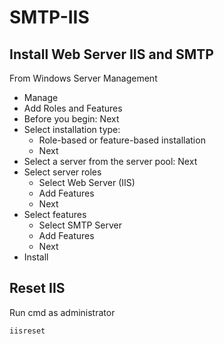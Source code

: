 # SMTP-IIS

## Install Web Server IIS and SMTP
From Windows Server Management
<ul>
  <li>Manage</li>
  <li>Add Roles and Features</li>
  <li>Before you begin: Next</li>
  <li>
    Select installation type:
    <ul>
      <li>Role-based or feature-based installation</li>
      <li>Next</li>
    </ul>
  </li>
  <li>Select a server from the server pool: Next</li>
  <li>
    Select server roles
    <ul>
      <li>Select Web Server (IIS)</li>
      <li>Add Features</li>
      <li>Next</li>
    </ul>
    
  </li>
  <li>
    Select features
    <ul>
      <li>Select SMTP Server</li>
      <li>Add Features</li>
      <li>Next</li>
    </ul>
  </li>
  <li>Install</li>
</ul>

## Reset IIS
Run cmd as administrator
```
iisreset
```


  
